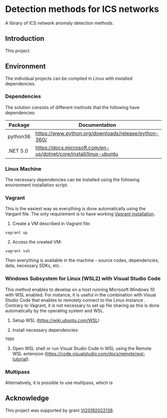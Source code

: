 # Detection methods for ICS networks

A library of ICS network anomaly detection methods. 

## Introduction

This project 

## Environment

The individual projects can be compiled in Linux with installed dependencies. 

### Dependencies

The solution consists of different methods that the following have dependencies:

| Package   | Documentation                                                     | 
| --------- | ----------------------------------------------------------------- |
| python36  | https://www.python.org/downloads/release/python-360/              |
| .NET 5.0  | https://docs.microsoft.com/en-us/dotnet/core/install/linux-ubuntu | 

### Linux Machine

The necessary dependencies can be installed using the following environment installation script.



### Vagrant

This is the easiest way as everything is done automatically using the Vargant file. The only requirement is to have working [Vagrant installation](https://www.vagrantup.com/downloads).

1. Create a VM described in Vagrant file:
```
vagrant up
```

2. Access the created VM:
```
vagrant ssh
```

Then everything is available in the machine - source codes, dependencies, data, necessary SDKs, etc.

### Windows Subsystem for Linux (WSL2) with Visual Studio Code

This method enables to develop on a host running Microsoft Windows 10 with WSL enabled. For instance, it is useful in the combination with Visual Studio Code that enables to remotely connect to the Linux instance . Contrary to Vagrant, it is not necessary to set up file sharing as this is done automatically by the operating system and WSL.

1. Setup WSL (https://wiki.ubuntu.com/WSL)

3. Install necessary dependencies:
```
TODO
```

3. Open WSL shell or run Visual Studio Code in WSL using the Remote WSL extension (https://code.visualstudio.com/docs/remote/wsl-tutorial). 

### Multipass

Alternatively, it is possible to use multipass, which is 

## Acknowledge

This project was supported by grant [VI20192022138](https://www.fit.vut.cz/research/project/1303/).
